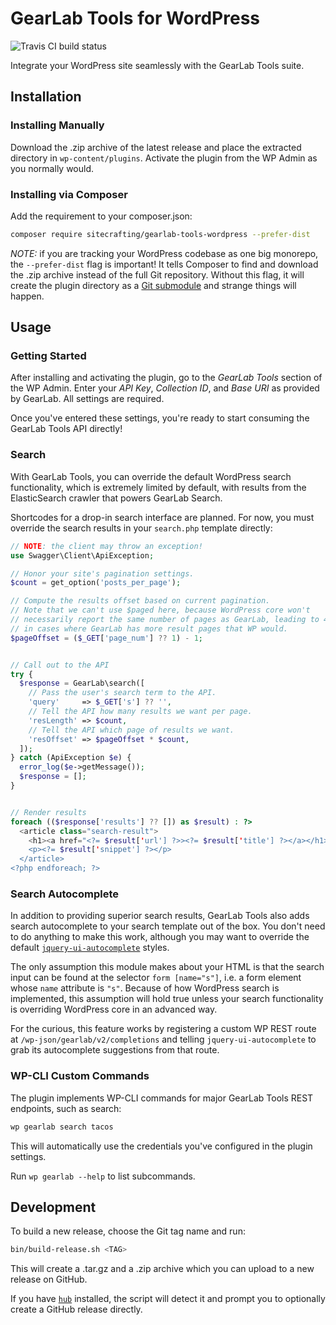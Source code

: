 # GearLab Tools for WordPress

![Travis CI build status](https://api.travis-ci.org/sitecrafting/gearlab-tools-wordpress.svg?branch=master)

Integrate your WordPress site seamlessly with the GearLab Tools suite.

## Installation

### Installing Manually

Download the .zip archive of the latest release and place the extracted directory in `wp-content/plugins`. Activate the plugin from the WP Admin as you normally would.

### Installing via Composer

Add the requirement to your composer.json:

```sh
composer require sitecrafting/gearlab-tools-wordpress --prefer-dist
```

*NOTE:* if you are tracking your WordPress codebase as one big monorepo, the `--prefer-dist` flag is important! It tells Composer to find and download the .zip archive instead of the full Git repository. Without this flag, it will create the plugin directory as a [Git submodule](https://git-scm.com/book/en/v2/Git-Tools-Submodules) and strange things will happen.

## Usage

### Getting Started

After installing and activating the plugin, go to the *GearLab Tools* section of the WP Admin. Enter your *API Key*, *Collection ID*, and *Base URI* as provided by GearLab. All settings are required.

Once you've entered these settings, you're ready to start consuming the GearLab Tools API directly!

### Search

With GearLab Tools, you can override the default WordPress search functionality, which is extremely limited by default, with results from the ElasticSearch crawler that powers GearLab Search.

Shortcodes for a drop-in search interface are planned. For now, you must override the search results in your `search.php` template directly:

```php
// NOTE: the client may throw an exception!
use Swagger\Client\ApiException;

// Honor your site's pagination settings.
$count = get_option('posts_per_page');

// Compute the results offset based on current pagination.
// Note that we can't use $paged here, because WordPress core won't
// necessarily report the same number of pages as GearLab, leading to 404s
// in cases where GearLab has more result pages that WP would.
$pageOffset = ($_GET['page_num'] ?? 1) - 1;


// Call out to the API
try {
  $response = GearLab\search([
    // Pass the user's search term to the API.
    'query'     => $_GET['s'] ?? '',
    // Tell the API how many results we want per page.
    'resLength' => $count,
    // Tell the API which page of results we want.
    'resOffset' => $pageOffset * $count,
  ]);
} catch (ApiException $e) {
  error_log($e->getMessage());
  $response = [];
}


// Render results
foreach (($response['results'] ?? []) as $result) : ?>
  <article class="search-result">
    <h1><a href="<?= $result['url'] ?>><?= $result['title'] ?></a></h1>
    <p><?= $result['snippet'] ?></p>
  </article>
<?php endforeach; ?>
```

### Search Autocomplete

In addition to providing superior search results, GearLab Tools also adds search autocomplete to your search template out of the box. You don't need to do anything to make this work, although you may want to override the default [`jquery-ui-autocomplete`](https://api.jqueryui.com/autocomplete/) styles.

The only assumption this module makes about your HTML is that the search input can be found at the selector `form [name="s"]`, i.e. a form element whose `name` attribute is `"s"`. Because of how WordPress search is implemented, this assumption will hold true unless your search functionality is overriding WordPress core in an advanced way.

For the curious, this feature works by registering a custom WP REST route at `/wp-json/gearlab/v2/completions` and telling `jquery-ui-autocomplete` to grab its autocomplete suggestions from that route.

### WP-CLI Custom Commands

The plugin implements WP-CLI commands for major GearLab Tools REST endpoints, such as search:

```bash
wp gearlab search tacos
```

This will automatically use the credentials you've configured in the plugin settings.

Run `wp gearlab --help` to list subcommands.

## Development

To build a new release, choose the Git tag name and run:

```bash
bin/build-release.sh <TAG>
```

This will create a .tar.gz and a .zip archive which you can upload to a new release on GitHub.

If you have [`hub`](https://hub.github.com/) installed, the script will detect it and prompt you to optionally create a GitHub release directly.
